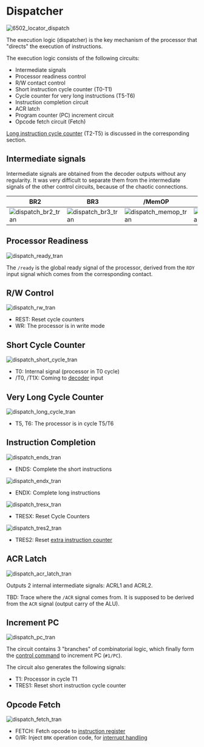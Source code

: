# Dispatcher

![6502_locator_dispatch](/BreakingNESWiki/imgstore/6502_locator_dispatch.jpg)

The execution logic (dispatcher) is the key mechanism of the processor that "directs" the execution of instructions.

The execution logic consists of the following circuits:
- Intermediate signals
- Processor readiness control
- R/W contact control
- Short instruction cycle counter (T0-T1)
- Cycle counter for very long instructions (T5-T6)
- Instruction completion circuit
- ACR latch
- Program counter (PC) increment circuit
- Opcode fetch circuit (Fetch)

[Long instruction cycle counter](extra_counter.md) (T2-T5) is discussed in the corresponding section.

## Intermediate signals

Intermediate signals are obtained from the decoder outputs without any regularity. It was very difficult to separate them from the intermediate signals of the other control circuits, because of the chaotic connections.

|BR2|BR3|/MemOP|STORE, STOR|/SHIFT|
|---|---|---|---|---|
|![dispatch_br2_tran](/BreakingNESWiki/imgstore/dispatch_br2_tran.jpg)|![dispatch_br3_tran](/BreakingNESWiki/imgstore/dispatch_br3_tran.jpg)|![dispatch_memop_tran](/BreakingNESWiki/imgstore/dispatch_memop_tran.jpg)|![dispatch_store_tran](/BreakingNESWiki/imgstore/dispatch_store_tran.jpg)|![dispatch_shift_tran](/BreakingNESWiki/imgstore/dispatch_shift_tran.jpg)|

## Processor Readiness

![dispatch_ready_tran](/BreakingNESWiki/imgstore/dispatch_ready_tran.jpg)

The `/ready` is the global ready signal of the processor, derived from the `RDY` input signal which comes from the corresponding contact.

## R/W Control

![dispatch_rw_tran](/BreakingNESWiki/imgstore/dispatch_rw_tran.jpg)

- REST: Reset cycle counters
- WR: The processor is in write mode

## Short Cycle Counter

![dispatch_short_cycle_tran](/BreakingNESWiki/imgstore/dispatch_short_cycle_tran.jpg)

- T0: Internal signal (processor in T0 cycle)
- /T0, /T1X: Coming to [decoder](decoder.md) input

## Very Long Cycle Counter

![dispatch_long_cycle_tran](/BreakingNESWiki/imgstore/dispatch_long_cycle_tran.jpg)

- T5, T6: The processor is in cycle T5/T6

## Instruction Completion

![dispatch_ends_tran](/BreakingNESWiki/imgstore/dispatch_ends_tran.jpg)

- ENDS: Complete the short instructions

![dispatch_endx_tran](/BreakingNESWiki/imgstore/dispatch_endx_tran.jpg)

- ENDX: Complete long instructions

![dispatch_tresx_tran](/BreakingNESWiki/imgstore/dispatch_tresx_tran.jpg)

- TRESX: Reset Cycle Counters

![dispatch_tres2_tran](/BreakingNESWiki/imgstore/dispatch_tres2_tran.jpg)

- TRES2: Reset [extra instruction counter](extra_counter.md)

## ACR Latch

![dispatch_acr_latch_tran](/BreakingNESWiki/imgstore/dispatch_acr_latch_tran.jpg)

Outputs 2 internal intermediate signals: ACRL1 and ACRL2.

TBD: Trace where the `/ACR` signal comes from. It is supposed to be derived from the `ACR` signal (output carry of the ALU).

## Increment PC

![dispatch_pc_tran](/BreakingNESWiki/imgstore/dispatch_pc_tran.jpg)

The circuit contains 3 "branches" of combinatorial logic, which finally form the [control command](context_control.md) to increment PC (`#1/PC`).

The circuit also generates the following signals:
- T1: Processor in cycle T1
- TRES1: Reset short instruction cycle counter

## Opcode Fetch

![dispatch_fetch_tran](/BreakingNESWiki/imgstore/dispatch_fetch_tran.jpg)

- FETCH: Fetch opcode to [instruction register](ir.md)
- 0/IR: Inject `BRK` operation code, for [interrupt handling](interrupts.md)
